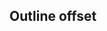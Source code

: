 ## Outline offset


<!-- <values.outlineOffset> -->

<!-- </values.outlineOffset> -->

<!-- <variants.outlineOffset> -->

<!-- </variants.outlineOffset> -->

